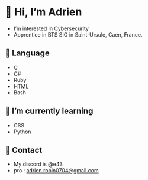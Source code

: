 # 👋 Hi, I’m Adrien
- I’m interested in Cybersecurity
- Apprentice in BTS SIO in Saint-Ursule, Caen, France.

## 🧠 Language
- C
- C#
- Ruby
- HTML
- Bash

## 🌱 I’m currently learning
- CSS
- Python

## 👀 Contact
- My discord is @e43
- pro : adrien.robin0704@gmail.com

<!---
ShinobuDev/ShinobuDev is a ✨ special ✨ repository because its `README.md` (this file) appears on your GitHub profile.
You can click the Preview link to take a look at your changes.
--->

